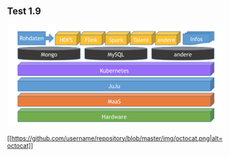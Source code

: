 ## Test 1.9



![Aufbau](https://github.com/BigDataAtHaw/BigDataAtHaw.github.io/blob/master/_posts/Images/Aufbau.png)


[[https://github.com/username/repository/blob/master/img/octocat.png|alt=octocat]]


